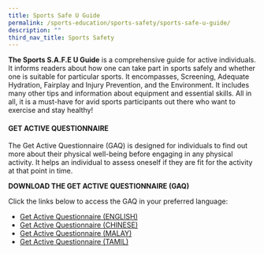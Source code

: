 ```yaml
---
title: Sports Safe U Guide
permalink: /sports-education/sports-safety/sports-safe-u-guide/
description: ""
third_nav_title: Sports Safety
---
```

**The Sports S.A.F.E U Guide** is a comprehensive guide for active individuals. It informs readers about how one can take part in sports safely and whether one is suitable for particular sports. It encompasses, Screening, Adequate Hydration, Fairplay and Injury Prevention, and the Environment. It includes many other tips and information about equipment and essential skills. All in all, it is a must-have for avid sports participants out there who want to exercise and stay healthy!

#### **GET ACTIVE QUESTIONNAIRE**
The Get Active Questionnaire (GAQ) is designed for individuals to find out more about their physical well-being before engaging in any physical activity. It helps an individual to assess oneself if they are fit for the activity at that point in time.

**DOWNLOAD THE GET ACTIVE QUESTIONNAIRE (GAQ)**

Click the links below to access the GAQ in your preferred language:
* [Get Active Questionnaire (ENGLISH)](/files/Sport%20Education/Sport%20Safety/Sports%20Safe%20U%20Guide/ENG-10688_GAQ_Flyers_20Mar19_FINAL.pdf)
* [Get Active Questionnaire (CHINESE)](/files/Sport%20Education/Sport%20Safety/Sports%20Safe%20U%20Guide/CHN-10688A_Get%20Active%20Questionaire_22Apr20_1245pm_FINAL.pdf)
* [Get Active Questionnaire (MALAY)](/files/Sport%20Education/Sport%20Safety/Sports%20Safe%20U%20Guide/MAL-10688D_Get%20Active%20Questionaire_22Apr20_105pm_FINAL.pdf)
* [Get Active Questionnaire (TAMIL)](/files/Sport%20Education/Sport%20Safety/Sports%20Safe%20U%20Guide/TML-10688C_Get%20Active%20Questionaire_8Apr20_FINAL.pdf)